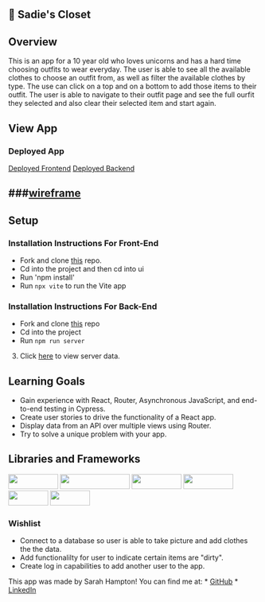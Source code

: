 
## 🦄 Sadie's Closet 

## **Overview**

This is an app for a 10 year old who loves unicorns and has a hard time choosing outfits to wear everyday. The user is able to see all the available clothes to choose an outfit from, as well as filter the available clothes by type. The use can click on a top and on a bottom to add those items to their outfit. The user is able to navigate to their outfit page and see the full ourfit they selected and also clear their selected item and start again.

## View App 

### Deployed App
[Deployed Frontend](https://sadies-closet.vercel.app/)
[Deployed Backend](https://sadies-closet-api.vercel.app/api/v1/clothes)



###[wireframe](link)
---
## Setup
### Installation Instructions For Front-End
- Fork and clone [this](https://github.com/SHampton22/sadies-closet) repo.
- Cd into the project and then cd into ui
- Run 'npm install'
- Run `npx vite` to run the Vite app

### Installation Instructions For Back-End
- Fork and clone [this](https://github.com/SHampton22/sadies-closet-api) repo
- Cd into the project
- Run `npm run server`
3. Click [here](http://localhost:5500/api/v1/clothes) to view server data.

## Learning Goals
- Gain experience with React, Router, Asynchronous JavaScript, and end-to-end testing in Cypress.
- Create user stories to drive the functionality of a React app.
- Display data from an API over multiple views using Router.
- Try to solve a unique problem with your app.

## Libraries and Frameworks
<div>
  <img src="https://img.shields.io/badge/-react-333333?logo=react&style=for-the-badge" width="100" height="30"/> 
  <img src="https://img.shields.io/badge/-react%20router-f44250?logo=react%20router&logoColor=white&style=for-the-badge" width="140" height="30"/>
  <img src="https://img.shields.io/badge/-cypress-007780?logo=cypress&logoColor=white&style=for-the-badge" width="100" height="30"/>
  <img src="https://img.shields.io/badge/-CSS3-315780?logo=css3&style=for-the-badge" width="100" height="30"/>  
  <img src="https://img.shields.io/badge/-npm-c12127?logo=npm&logoColor=white&style=for-the-badge" width="80"  height="30"/>
  <img src="https://img.shields.io/badge/-vite-333333?logo=vite&style=for-the-badge" width="80" height="30"/>
</div>

### Wishlist
- Connect to a database so user is able to take picture and add clothes the the data.
- Add functionalilty for user to indicate certain items are "dirty".
- Create log in capabilities to add another user to the app.

This app was made by Sarah Hampton! You can find me at:
    * [GitHub](https://github.com/SHampton22)
    * [LinkedIn](https://www.linkedin.com/in/sarah-gwyn-hampton/)



